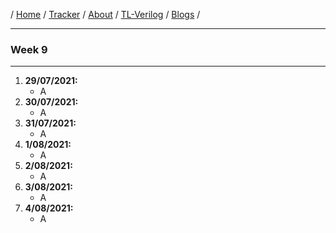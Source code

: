 / [Home](/index) / [Tracker](/gsoc-2021) / [About](pages/gsoc/about) / [TL-Verilog](pages/gsoc/TLV) / [Blogs](pages/blogs/gsoc-final-blog) /

---

### Week 9

---

1. **29/07/2021:** 
   * A
2. **30/07/2021:**
   * A
3. **31/07/2021:**
   * A
4. **1/08/2021:**
   * A
5. **2/08/2021:**
   * A
6. **3/08/2021:**
   * A
7. **4/08/2021:**
   * A

